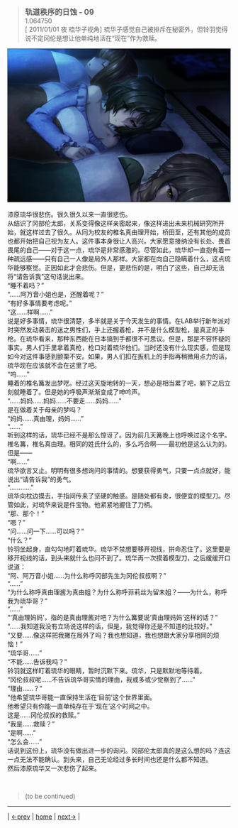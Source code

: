> <big> **轨道秩序的日蚀 - 09** </big>  
> 1.064750  
> [ 2011/01/01 夜 琉华子视角] 琉华子感觉自己被排斥在秘密外，但铃羽觉得说不定冈伦是想让他单纯地活在“现在”作为救赎。  

![](../pics/0071-1.png)

漆原琉华很悲伤。很久很久以来一直很悲伤。  
从结识了冈部伦太郎，关系变得像这样亲密起来，像这样进出未来机械研究所开始，就这样过去了很久。从同为校友的椎名真由理开始，桥田至，还有其他的成员也都开始把自己视为友人。这件事本身很让人高兴。大家愿意接纳没有长处、畏首畏尾的自己——对于这一点，琉华是非常感激的。尽管如此，琉华却一直抱有着一种疏远感——只有自己一人像是局外人那样。大家都在向自己隐瞒着什么，这点琉华能够察觉。正因如此才会悲伤。但是，更悲伤的是，明白了这些，自己却无法将“请告诉我”这句话说出来。  
“睡不着吗？”  
“……阿万音小姐也是，还醒着呢？”  
“有好多事情要考虑呢。”  
“这……样啊……”  
说是好多事情，琉华很清楚，多半就是关于今天发生的事情。在LAB举行新年派对时突然发动袭击的迷之男性们，手上还握着枪，并不是什么模型枪，是真正的手枪。在琉华看来，那种东西能在日本搞到手都很不可思议。但是，那是不容怀疑的事实。男人们手里拿着真枪，枪口对着琉华他们。当时还没有什么现实感，但是现如今对这件事感到颤栗不安。如果，男人们扣在扳机上的手指再稍微用点力的话，琉华现在应该就不会在这里了吧。  
“呜……”  
睡着的椎名篝发出梦呓。经过这天旋地转的一天，想必是相当累了吧，躺下之后立刻就睡着了。但是她的呼吸声渐渐变成了呻吟声。  
“……妈妈……妈妈……不要走……妈妈……”  
是在做着关于母亲的梦吗？  
“妈妈……真由理，妈妈……”  
“……”  
听到这样的话，琉华已经不是那么惊讶了。因为前几天篝晚上也呼唤过这个名字。椎名篝，椎名真由理。相同的姓氏什么的，多么巧合啊——最初他是这么认为的。但是——  
“啊……”  
琉华欲言又止。明明有很多想询问的事情的。想要获得勇气，只要一点点就好，能说出“请告诉我”的勇气。  
“…………”  
琉华向枕边摸去，手指间传来了坚硬的触感。是随处都有卖，很便宜的模型刀。尽管如此，对琉华来说是件宝物。他紧紧地握住了刀柄。  
“那、那个！”  
“嗯？”  
“问……问一下……可以吗？”  
“什么？”  
铃羽坐起身，直勾勾地盯着琉华。琉华不禁想要移开视线，拼命忍住了。这里要是移开视线的话，到头来就什么也问不到了。琉华再一次摸着模型刀，之后缓缓开口说道：  
“阿、阿万音小姐……为什么称呼冈部先生为冈伦叔叔啊？”  
“……”  
“为什么称呼真由理酱为真由姐？为什么称呼菲莉丝为留未姐？——为什么，称呼我为琉华哥？”  
“……”  
“‘真由理妈妈’，指的是真由理酱对吧？为什么篝要说‘真由理妈妈’这样的话？”  
“……我知道我没有立场说这样的话，但是，我觉得你还是不知道的比较好。”  
“又要……像这样把我撇在局外了吗？我也想知道，我也想跟大家分享相同的烦恼！”  
“琉华哥……”  
“不能……告诉我吗？”  
铃羽就这样盯着琉华的眼睛，暂时沉默下来。琉华，只是默默地等待着。  
“冈伦叔叔呢……不告诉琉华哥实情的理由，我或多或少觉察到了……”  
“理由……？”  
“他希望琉华哥能一直保持生活在‘目前’这个世界里面。  
 他希望只有你能一直单纯存在于‘现在’这个时间之中。  
 这是……冈伦叔叔的救赎。”  
“我是……救赎？”  
“是啊……”  
“怎么会……”  
话说到这份上，琉华没有做出进一步的询问。冈部伦太郎真的是这么想的吗？连这一点无法不能确认。到头来，自己无论经过多长时间也还是什么都不知道。  
然后漆原琉华又一次悲伤了起来。  


<br/>

> (to be continued)
---

| [←prev](./0070) | [home](../../) | [next→](./0072) |
